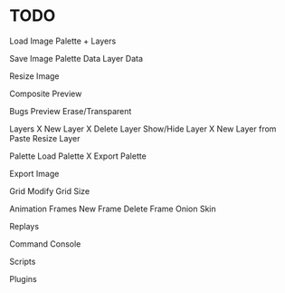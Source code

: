TODO
====

Load Image
  Palette + Layers

Save Image
  Palette Data
  Layer Data

Resize Image

Composite Preview

Bugs
  Preview Erase/Transparent

Layers
  X New Layer
  X Delete Layer
  Show/Hide Layer
  X New Layer from Paste
  Resize Layer

Palette
  Load Palette
  X Export Palette

Export Image

Grid
  Modify Grid Size

Animation Frames
  New Frame
  Delete Frame
  Onion Skin

Replays

Command Console

Scripts

Plugins
